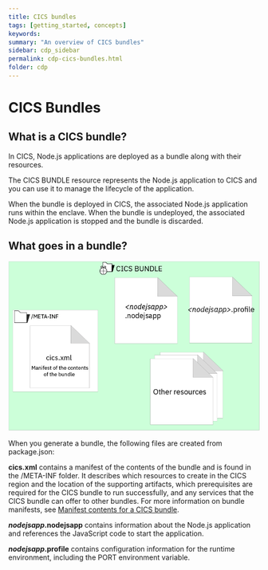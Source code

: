 ```yaml
---
title: CICS bundles
tags: [getting_started, concepts]
keywords:
summary: "An overview of CICS bundles"
sidebar: cdp_sidebar
permalink: cdp-cics-bundles.html
folder: cdp
---
```

# CICS Bundles

## What is a CICS bundle?

In CICS, Node.js applications are deployed as a bundle along with their resources.

The CICS BUNDLE resource represents the Node.js application to CICS and you can use it to manage the lifecycle of the application.

When the bundle is deployed in CICS, the associated Node.js application runs within the enclave. When the bundle is undeployed, the associated Node.js application is stopped and the bundle is discarded.

## What goes in a bundle?

![Contents of a CICS bundle](/docs/images/bundlecontents.png "title")

When you generate a bundle, the following files are created from package.json:  

**cics.xml** contains a manifest of the contents of the bundle and is found in the /META-INF folder. It describes which resources to create in the CICS region and the location of the supporting artifacts, which prerequisites are required for the CICS bundle to run successfully, and any services that the CICS bundle can offer to other bundles. For more information on bundle manifests, see [Manifest contents for a CICS bundle](https://www.ibm.com/support/knowledgecenter/SSGMCP_5.5.0/configuring/resources/manifestdefinitions.html).

***nodejsapp*.nodejsapp** contains information about the Node.js application and references the JavaScript code to start the application. 

***nodejsapp*.profile** contains configuration information for the runtime environment, including the PORT environment variable.


